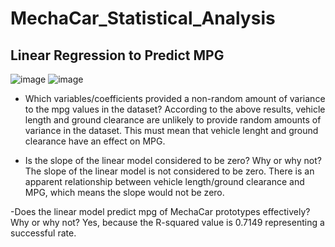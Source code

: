 # MechaCar_Statistical_Analysis

## Linear Regression to Predict MPG

![image](https://user-images.githubusercontent.com/64279232/135885807-ebaeadf0-21f9-4515-b0bf-aa6caaf72af5.png)
![image](https://user-images.githubusercontent.com/64279232/135885912-fd56837f-44c7-41c1-84c4-da34b3d79036.png)

- Which variables/coefficients provided a non-random amount of variance to the mpg values in the dataset?
According to the above results, vehicle length and ground clearance are unlikely to provide random amounts of variance in the dataset.  This must mean that vehicle lenght and ground clearance have an effect on MPG. 

- Is the slope of the linear model considered to be zero?  Why or why not? 
The slope of the linear model is not considered to be zero.  There is an apparent relationship between vehicle length/ground clearance and MPG, which means the slope would not be zero. 

-Does the linear model predict mpg of MechaCar prototypes effectively?  Why or why not?
Yes, because the R-squared value is 0.7149 representing a successful rate.  
